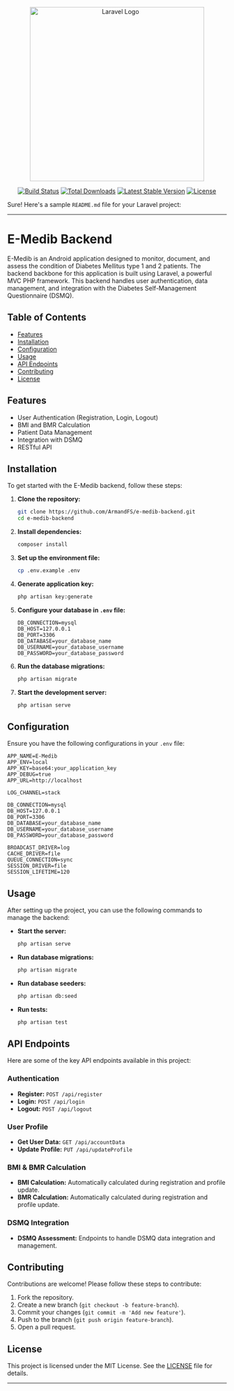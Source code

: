<p align="center"><a href="https://laravel.com" target="_blank"><img src="https://raw.githubusercontent.com/laravel/art/master/logo-lockup/5%20SVG/2%20CMYK/1%20Full%20Color/laravel-logolockup-cmyk-red.svg" width="400" alt="Laravel Logo"></a></p>

<p align="center">
<a href="https://github.com/laravel/framework/actions"><img src="https://github.com/laravel/framework/workflows/tests/badge.svg" alt="Build Status"></a>
<a href="https://packagist.org/packages/laravel/framework"><img src="https://img.shields.io/packagist/dt/laravel/framework" alt="Total Downloads"></a>
<a href="https://packagist.org/packages/laravel/framework"><img src="https://img.shields.io/packagist/v/laravel/framework" alt="Latest Stable Version"></a>
<a href="https://packagist.org/packages/laravel/framework"><img src="https://img.shields.io/packagist/l/laravel/framework" alt="License"></a>
</p>

Sure! Here's a sample `README.md` file for your Laravel project:

---

# E-Medib Backend

E-Medib is an Android application designed to monitor, document, and assess the condition of Diabetes Mellitus type 1 and 2 patients. The backend backbone for this application is built using Laravel, a powerful MVC PHP framework. This backend handles user authentication, data management, and integration with the Diabetes Self-Management Questionnaire (DSMQ).

## Table of Contents

- [Features](#features)
- [Installation](#installation)
- [Configuration](#configuration)
- [Usage](#usage)
- [API Endpoints](#api-endpoints)
- [Contributing](#contributing)
- [License](#license)

## Features

- User Authentication (Registration, Login, Logout)
- BMI and BMR Calculation
- Patient Data Management
- Integration with DSMQ
- RESTful API

## Installation

To get started with the E-Medib backend, follow these steps:

1. **Clone the repository:**

    ```bash
    git clone https://github.com/ArmandFS/e-medib-backend.git
    cd e-medib-backend
    ```

2. **Install dependencies:**

    ```bash
    composer install
    ```

3. **Set up the environment file:**

    ```bash
    cp .env.example .env
    ```

4. **Generate application key:**

    ```bash
    php artisan key:generate
    ```

5. **Configure your database in `.env` file:**

    ```env
    DB_CONNECTION=mysql
    DB_HOST=127.0.0.1
    DB_PORT=3306
    DB_DATABASE=your_database_name
    DB_USERNAME=your_database_username
    DB_PASSWORD=your_database_password
    ```

6. **Run the database migrations:**

    ```bash
    php artisan migrate
    ```

7. **Start the development server:**

    ```bash
    php artisan serve
    ```

## Configuration

Ensure you have the following configurations in your `.env` file:

```env
APP_NAME=E-Medib
APP_ENV=local
APP_KEY=base64:your_application_key
APP_DEBUG=true
APP_URL=http://localhost

LOG_CHANNEL=stack

DB_CONNECTION=mysql
DB_HOST=127.0.0.1
DB_PORT=3306
DB_DATABASE=your_database_name
DB_USERNAME=your_database_username
DB_PASSWORD=your_database_password

BROADCAST_DRIVER=log
CACHE_DRIVER=file
QUEUE_CONNECTION=sync
SESSION_DRIVER=file
SESSION_LIFETIME=120
```

## Usage

After setting up the project, you can use the following commands to manage the backend:

- **Start the server:**

    ```bash
    php artisan serve
    ```

- **Run database migrations:**

    ```bash
    php artisan migrate
    ```

- **Run database seeders:**

    ```bash
    php artisan db:seed
    ```

- **Run tests:**

    ```bash
    php artisan test
    ```

## API Endpoints

Here are some of the key API endpoints available in this project:

### Authentication

- **Register:** `POST /api/register`
- **Login:** `POST /api/login`
- **Logout:** `POST /api/logout`

### User Profile

- **Get User Data:** `GET /api/accountData`
- **Update Profile:** `PUT /api/updateProfile`

### BMI & BMR Calculation

- **BMI Calculation:** Automatically calculated during registration and profile update.
- **BMR Calculation:** Automatically calculated during registration and profile update.

### DSMQ Integration

- **DSMQ Assessment:** Endpoints to handle DSMQ data integration and management.

## Contributing

Contributions are welcome! Please follow these steps to contribute:

1. Fork the repository.
2. Create a new branch (`git checkout -b feature-branch`).
3. Commit your changes (`git commit -m 'Add new feature'`).
4. Push to the branch (`git push origin feature-branch`).
5. Open a pull request.

## License

This project is licensed under the MIT License. See the [LICENSE](LICENSE) file for details.

---
